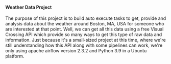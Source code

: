 #### Weather Data Project
The purpose of this project is to build auto execute tasks to get, provide and analysis data about the weather around Boston, MA, USA for someone who are interested at that point. Well, we can get all this data using a free Visual Crossing API which provide so many ways to get this type of raw data and information. Just because it's a small-sized project at this time, where we're still understanding how this API along with some pipelines can work, we're only using apache airflow version 2.3.2 and Python 3.9 in a Ubuntu platform.
